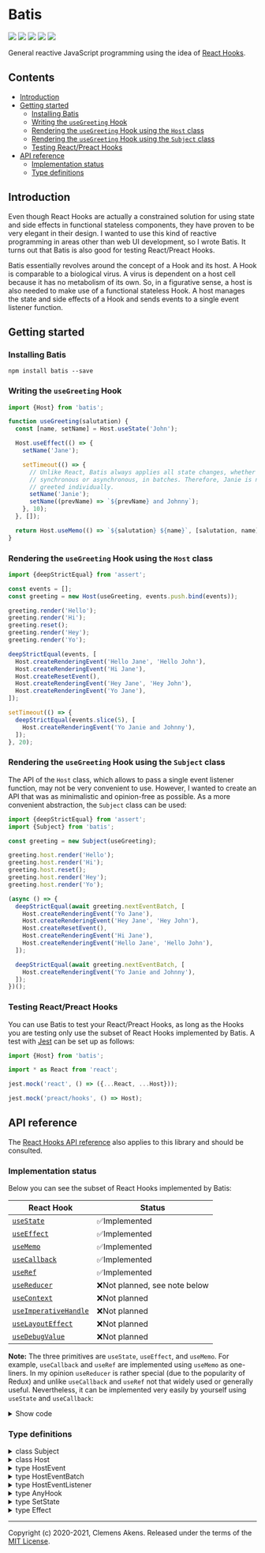 # Batis

[![][ci-badge]][ci-link] [![][version-badge]][version-link]
[![][license-badge]][license-link] [![][types-badge]][types-link]
[![][size-badge]][size-link]

[ci-badge]: https://github.com/clebert/batis/workflows/CI/badge.svg
[ci-link]: https://github.com/clebert/batis
[version-badge]: https://badgen.net/npm/v/batis
[version-link]: https://www.npmjs.com/package/batis
[license-badge]: https://badgen.net/npm/license/batis
[license-link]: https://github.com/clebert/batis/blob/master/LICENSE
[types-badge]: https://badgen.net/npm/types/batis
[types-link]: https://github.com/clebert/batis
[size-badge]: https://badgen.net/bundlephobia/minzip/batis
[size-link]: https://bundlephobia.com/result?p=batis

General reactive JavaScript programming using the idea of
[React Hooks](https://reactjs.org/docs/hooks-intro.html).

## Contents

- [Introduction](#introduction)
- [Getting started](#getting-started)
  - [Installing Batis](#installing-batis)
  - [Writing the `useGreeting` Hook](#writing-the-usegreeting-hook)
  - [Rendering the `useGreeting` Hook using the `Host` class](#rendering-the-usegreeting-hook-using-the-host-class)
  - [Rendering the `useGreeting` Hook using the `Subject` class](#rendering-the-usegreeting-hook-using-the-subject-class)
  - [Testing React/Preact Hooks](#testing-reactpreact-hooks)
- [API reference](#api-reference)
  - [Implementation status](#implementation-status)
  - [Type definitions](#type-definitions)

## Introduction

Even though React Hooks are actually a constrained solution for using state and
side effects in functional stateless components, they have proven to be very
elegant in their design. I wanted to use this kind of reactive programming in
areas other than web UI development, so I wrote Batis. It turns out that Batis
is also good for testing React/Preact Hooks.

Batis essentially revolves around the concept of a Hook and its host. A Hook is
comparable to a biological virus. A virus is dependent on a host cell because it
has no metabolism of its own. So, in a figurative sense, a host is also needed
to make use of a functional stateless Hook. A host manages the state and side
effects of a Hook and sends events to a single event listener function.

## Getting started

### Installing Batis

```
npm install batis --save
```

### Writing the `useGreeting` Hook

```js
import {Host} from 'batis';

function useGreeting(salutation) {
  const [name, setName] = Host.useState('John');

  Host.useEffect(() => {
    setName('Jane');

    setTimeout(() => {
      // Unlike React, Batis always applies all state changes, whether
      // synchronous or asynchronous, in batches. Therefore, Janie is not
      // greeted individually.
      setName('Janie');
      setName((prevName) => `${prevName} and Johnny`);
    }, 10);
  }, []);

  return Host.useMemo(() => `${salutation} ${name}`, [salutation, name]);
}
```

### Rendering the `useGreeting` Hook using the `Host` class

```js
import {deepStrictEqual} from 'assert';

const events = [];
const greeting = new Host(useGreeting, events.push.bind(events));

greeting.render('Hello');
greeting.render('Hi');
greeting.reset();
greeting.render('Hey');
greeting.render('Yo');

deepStrictEqual(events, [
  Host.createRenderingEvent('Hello Jane', 'Hello John'),
  Host.createRenderingEvent('Hi Jane'),
  Host.createResetEvent(),
  Host.createRenderingEvent('Hey Jane', 'Hey John'),
  Host.createRenderingEvent('Yo Jane'),
]);

setTimeout(() => {
  deepStrictEqual(events.slice(5), [
    Host.createRenderingEvent('Yo Janie and Johnny'),
  ]);
}, 20);
```

### Rendering the `useGreeting` Hook using the `Subject` class

The API of the `Host` class, which allows to pass a single event listener
function, may not be very convenient to use. However, I wanted to create an API
that was as minimalistic and opinion-free as possible. As a more convenient
abstraction, the `Subject` class can be used:

```js
import {deepStrictEqual} from 'assert';
import {Subject} from 'batis';

const greeting = new Subject(useGreeting);

greeting.host.render('Hello');
greeting.host.render('Hi');
greeting.host.reset();
greeting.host.render('Hey');
greeting.host.render('Yo');

(async () => {
  deepStrictEqual(await greeting.nextEventBatch, [
    Host.createRenderingEvent('Yo Jane'),
    Host.createRenderingEvent('Hey Jane', 'Hey John'),
    Host.createResetEvent(),
    Host.createRenderingEvent('Hi Jane'),
    Host.createRenderingEvent('Hello Jane', 'Hello John'),
  ]);

  deepStrictEqual(await greeting.nextEventBatch, [
    Host.createRenderingEvent('Yo Janie and Johnny'),
  ]);
})();
```

### Testing React/Preact Hooks

You can use Batis to test your React/Preact Hooks, as long as the Hooks you are
testing only use the subset of React Hooks implemented by Batis. A test with
[Jest](https://jestjs.io) can be set up as follows:

```js
import {Host} from 'batis';
```

```js
import * as React from 'react';

jest.mock('react', () => ({...React, ...Host}));
```

```js
jest.mock('preact/hooks', () => Host);
```

## API reference

The [React Hooks API reference](https://reactjs.org/docs/hooks-reference.html)
also applies to this library and should be consulted.

### Implementation status

Below you can see the subset of React Hooks implemented by Batis:

| React Hook                                   | Status                        |
| -------------------------------------------- | ----------------------------- |
| [`useState`][usestate]                       | ✅Implemented                 |
| [`useEffect`][useeffect]                     | ✅Implemented                 |
| [`useMemo`][usememo]                         | ✅Implemented                 |
| [`useCallback`][usecallback]                 | ✅Implemented                 |
| [`useRef`][useref]                           | ✅Implemented                 |
| [`useReducer`][usereducer]                   | ❌Not planned, see note below |
| [`useContext`][usecontext]                   | ❌Not planned                 |
| [`useImperativeHandle`][useimperativehandle] | ❌Not planned                 |
| [`useLayoutEffect`][uselayouteffect]         | ❌Not planned                 |
| [`useDebugValue`][usedebugvalue]             | ❌Not planned                 |

**Note:** The three primitives are `useState`, `useEffect`, and `useMemo`. For
example, `useCallback` and `useRef` are implemented using `useMemo` as
one-liners. In my opinion `useReducer` is rather special (due to the popularity
of Redux) and unlike `useCallback` and `useRef` not that widely used or
generally useful. Nevertheless, it can be implemented very easily by yourself
using `useState` and `useCallback`:

<details>
  <summary>Show code</summary>

```js
import {Host} from 'batis';

function useReducer(reducer, initialArg, init) {
  const [state, setState] = Host.useState(
    init ? () => init(initialArg) : initialArg
  );

  const dispatch = Host.useCallback(
    (action) => setState((previousState) => reducer(previousState, action)),
    []
  );

  return [state, dispatch];
}
```

</details>

[usestate]: https://reactjs.org/docs/hooks-reference.html#usestate
[useeffect]: https://reactjs.org/docs/hooks-reference.html#useeffect
[usecontext]: https://reactjs.org/docs/hooks-reference.html#usecontext
[usereducer]: https://reactjs.org/docs/hooks-reference.html#usereducer
[usecallback]: https://reactjs.org/docs/hooks-reference.html#usecallback
[usememo]: https://reactjs.org/docs/hooks-reference.html#usememo
[useref]: https://reactjs.org/docs/hooks-reference.html#useref
[useimperativehandle]:
  https://reactjs.org/docs/hooks-reference.html#useimperativehandle
[uselayouteffect]: https://reactjs.org/docs/hooks-reference.html#uselayouteffect
[usedebugvalue]: https://reactjs.org/docs/hooks-reference.html#usedebugvalue

### Type definitions

<details>
  <summary>class Subject</summary>

```ts
/**
 * A convenient to use shell for the `Host` class.
 */
class Subject<THook extends AnyHook> {
  readonly host: Host<THook>;

  constructor(hook: THook);

  get latestEvent(): HostEvent<THook> | undefined;

  /**
   * The next event batch contains all events that have occurred in the current
   * macrotask or, if no events occur or have already occurred, from an upcoming
   * macrotask in which the next event will occur. The events are sorted in
   * descending order.
   */
  get nextEventBatch(): Promise<HostEventBatch<THook>>;
}
```

</details>

<details>
  <summary>class Host</summary>

```ts
class Host<THook extends AnyHook> {
  static createRenderingEvent<THook extends AnyHook>(
    result: ReturnType<THook>,
    ...interimResults: readonly ReturnType<THook>[]
  ): HostRenderingEvent<THook>;

  static createResetEvent(): HostResetEvent;
  static createErrorEvent(reason: unknown): HostErrorEvent;

  static useState<TState>(
    initialState: TState | (() => TState)
  ): readonly [TState, SetState<TState>];

  static useEffect(effect: Effect, dependencies?: readonly unknown[]): void;

  static useMemo<TValue>(
    createValue: () => TValue,
    dependencies: readonly unknown[]
  ): TValue;

  static useCallback<TCallback extends (...args: any[]) => any>(
    callback: TCallback,
    dependencies: readonly unknown[]
  ): TCallback;

  static useRef<TValue>(initialValue: TValue): {current: TValue};

  constructor(hook: THook, eventListener: HostEventListener<THook>);

  render(...args: Parameters<THook>): void;

  /**
   * Reset the state and clean up all side effects.
   * The next rendering will start from scratch.
   */
  reset(): void;
}
```

</details>

<details>
  <summary>type HostEvent</summary>

```ts
type HostEvent<THook extends AnyHook> =
  | HostRenderingEvent<THook>
  | HostResetEvent
  | HostErrorEvent;

interface HostRenderingEvent<THook extends AnyHook> {
  readonly type: 'rendering';
  readonly result: ReturnType<THook>;

  /**
   * The interim results are sorted in descending order.
   */
  readonly interimResults: readonly ReturnType<THook>[];

  /**
   * Allows convenient access without discriminating the event by type.
   */
  readonly reason?: undefined;
}

/**
 * The host has lost its state and all side effects have been cleaned up.
 * The next rendering will start from scratch.
 */
interface HostResetEvent {
  readonly type: 'reset';

  /**
   * Allows convenient access without discriminating the event by type.
   */
  readonly result?: undefined;
  readonly interimResults?: undefined;
  readonly reason?: undefined;
}

/**
 * The host has lost its state and all side effects have been cleaned up.
 * The next rendering will start from scratch.
 */
interface HostErrorEvent {
  readonly type: 'error';
  readonly reason: unknown;

  /**
   * Allows convenient access without discriminating the event by type.
   */
  readonly result?: undefined;
  readonly interimResults?: undefined;
}
```

</details>

<details>
  <summary>type HostEventBatch</summary>

```ts
type HostEventBatch<THook extends AnyHook> = readonly [
  HostEvent<THook>,
  ...HostEvent<THook>[]
];
```

</details>

<details>
  <summary>type HostEventListener</summary>

```ts
type HostEventListener<THook extends AnyHook> = (
  event: HostEvent<THook>
) => void;
```

</details>

<details>
  <summary>type AnyHook</summary>

```ts
type AnyHook = (...args: any[]) => any;
```

</details>

<details>
  <summary>type SetState</summary>

```ts
/**
 * Unlike React, Batis always applies all state changes, whether synchronous
 * or asynchronous, in batches.
 *
 * See related React issue: https://github.com/facebook/react/issues/15027
 */
type SetState<TState> = (state: TState | CreateState<TState>) => void;
type CreateState<TState> = (previousState: TState) => TState;
```

</details>

<details>
  <summary>type Effect</summary>

```ts
type Effect = () => CleanUpEffect | void;
type CleanUpEffect = () => void;
```

</details>

---

Copyright (c) 2020-2021, Clemens Akens. Released under the terms of the
[MIT License](https://github.com/clebert/batis/blob/master/LICENSE).
